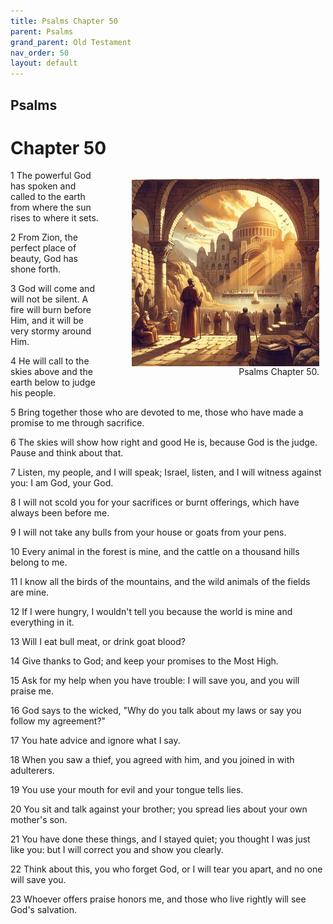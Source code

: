 ```yaml
---
title: Psalms Chapter 50
parent: Psalms
grand_parent: Old Testament
nav_order: 50
layout: default
---
```


## Psalms

# Chapter 50

<figure style="float: right; margin-right: 10px;">
    <img src="/assets/Image/Psalms/500/50.jpg" alt="Psalms Chapter 50" style="width: 300px; height: 300px; float: right;padding-left: 10px;"/>
    <figcaption style="clear: both;text-align: right;">Psalms Chapter 50.</figcaption>
</figure>
1 The powerful God has spoken and called to the earth from where the sun rises to where it sets.

2 From Zion, the perfect place of beauty, God has shone forth.

3 God will come and will not be silent. A fire will burn before Him, and it will be very stormy around Him.

4 He will call to the skies above and the earth below to judge his people.

5 Bring together those who are devoted to me, those who have made a promise to me through sacrifice.

6 The skies will show how right and good He is, because God is the judge. Pause and think about that.

7 Listen, my people, and I will speak; Israel, listen, and I will witness against you: I am God, your God.

8 I will not scold you for your sacrifices or burnt offerings, which have always been before me.

9 I will not take any bulls from your house or goats from your pens.

10 Every animal in the forest is mine, and the cattle on a thousand hills belong to me.

11 I know all the birds of the mountains, and the wild animals of the fields are mine.

12 If I were hungry, I wouldn't tell you because the world is mine and everything in it.

13 Will I eat bull meat, or drink goat blood?

14 Give thanks to God; and keep your promises to the Most High.

15 Ask for my help when you have trouble: I will save you, and you will praise me.

16 God says to the wicked, "Why do you talk about my laws or say you follow my agreement?"

17 You hate advice and ignore what I say.

18 When you saw a thief, you agreed with him, and you joined in with adulterers.

19 You use your mouth for evil and your tongue tells lies.

20 You sit and talk against your brother; you spread lies about your own mother's son.

21 You have done these things, and I stayed quiet; you thought I was just like you: but I will correct you and show you clearly.

22 Think about this, you who forget God, or I will tear you apart, and no one will save you.

23 Whoever offers praise honors me, and those who live rightly will see God's salvation.


